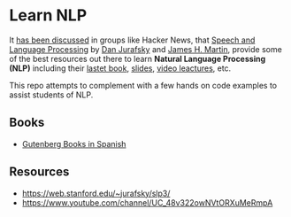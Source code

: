# Learn NLP

It [has been discussed](https://news.ycombinator.com/item?id=12916498) in groups like Hacker News, that [Speech and Language Processing](https://www.amazon.com/Speech-Language-Processing-Daniel-Jurafsky/dp/0131873210/ref=sr_1_1) by [Dan Jurafsky](http://web.stanford.edu/people/jurafsky/) and [James H. Martin](http://www.cs.colorado.edu/~martin/), provide some of the best resources out there to learn **Natural Language Processing (NLP)** including their [lastet book](https://web.stanford.edu/~jurafsky/slp3/), [slides](https://web.stanford.edu/~jurafsky/slp3/), [video leactures](https://www.youtube.com/channel/UC_48v322owNVtORXuMeRmpA), etc.

This repo attempts to complement with a few hands on code examples to assist students of NLP.

## Books

- [Gutenberg Books in Spanish](https://www.gutenberg.org/ebooks/results/?author=&title=&subject=&lang=es&category=&locc=&filetype=rdf&submit_search=Search&pageno=1)

## Resources
- https://web.stanford.edu/~jurafsky/slp3/
- https://www.youtube.com/channel/UC_48v322owNVtORXuMeRmpA
